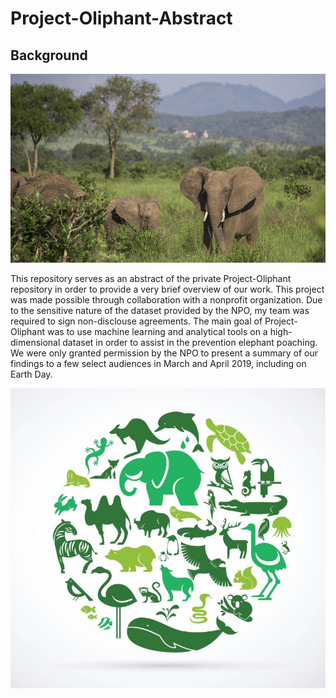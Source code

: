 # Project-Oliphant-Abstract

## Background

![Elephants](Images/elephants_wwf.jpg)

This repository serves as an abstract of the private Project-Oliphant repository in order to provide a very brief overview of our work.  This project was made possible through collaboration with a nonprofit organization.  Due to the sensitive nature of the dataset provided by the NPO, my team was required to sign non-disclouse agreements.  The main goal of Project-Oliphant was to use machine learning and analytical tools on a high-dimensional dataset in order to assist in the prevention elephant poaching. We were only granted permission by the NPO to present a summary of our findings to a few select audiences in March and April 2019, including on Earth Day.

![World](Images/Protect_Our_World.jpg)
